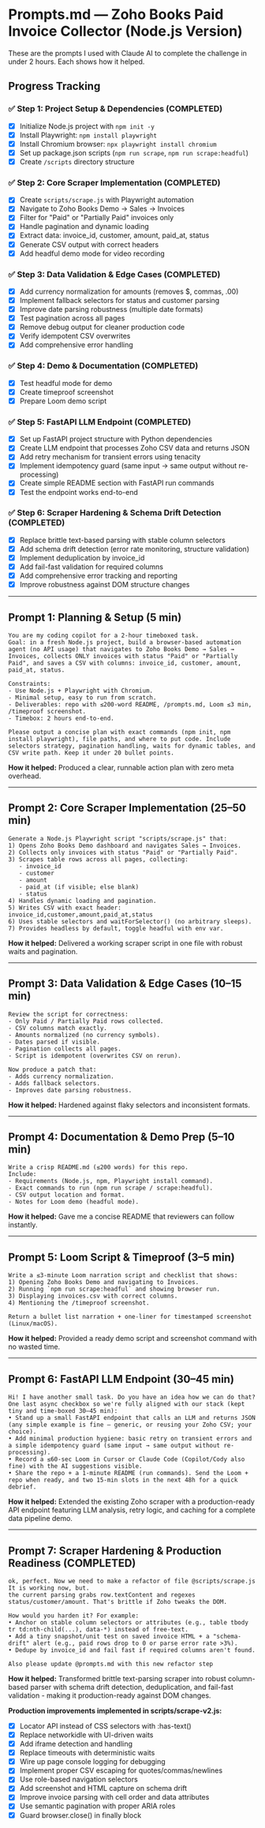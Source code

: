 # Prompts.md — Zoho Books Paid Invoice Collector (Node.js Version)

These are the prompts I used with Claude AI to complete the challenge in under 2 hours. Each shows how it helped.

## Progress Tracking

### ✅ Step 1: Project Setup & Dependencies (COMPLETED)
- [x] Initialize Node.js project with `npm init -y`
- [x] Install Playwright: `npm install playwright`
- [x] Install Chromium browser: `npx playwright install chromium`
- [x] Set up package.json scripts (`npm run scrape`, `npm run scrape:headful`)
- [x] Create `/scripts` directory structure

### ✅ Step 2: Core Scraper Implementation (COMPLETED)
- [x] Create `scripts/scrape.js` with Playwright automation
- [x] Navigate to Zoho Books Demo → Sales → Invoices
- [x] Filter for "Paid" or "Partially Paid" invoices only
- [x] Handle pagination and dynamic loading
- [x] Extract data: invoice_id, customer, amount, paid_at, status
- [x] Generate CSV output with correct headers
- [x] Add headful demo mode for video recording

### ✅ Step 3: Data Validation & Edge Cases (COMPLETED)
- [x] Add currency normalization for amounts (removes $, commas, .00)
- [x] Implement fallback selectors for status and customer parsing
- [x] Improve date parsing robustness (multiple date formats)
- [x] Test pagination across all pages
- [x] Remove debug output for cleaner production code
- [x] Verify idempotent CSV overwrites
- [x] Add comprehensive error handling

### ✅ Step 4: Demo & Documentation (COMPLETED)
- [x] Test headful mode for demo
- [x] Create timeproof screenshot
- [x] Prepare Loom demo script

### ✅ Step 5: FastAPI LLM Endpoint (COMPLETED)
- [x] Set up FastAPI project structure with Python dependencies
- [x] Create LLM endpoint that processes Zoho CSV data and returns JSON
- [x] Add retry mechanism for transient errors using tenacity
- [x] Implement idempotency guard (same input → same output without re-processing)
- [x] Create simple README section with FastAPI run commands
- [x] Test the endpoint works end-to-end

### ✅ Step 6: Scraper Hardening & Schema Drift Detection (COMPLETED)
- [x] Replace brittle text-based parsing with stable column selectors
- [x] Add schema drift detection (error rate monitoring, structure validation)
- [x] Implement deduplication by invoice_id
- [x] Add fail-fast validation for required columns
- [x] Add comprehensive error tracking and reporting
- [x] Improve robustness against DOM structure changes

---

## Prompt 1: Planning & Setup (5 min)
```
You are my coding copilot for a 2-hour timeboxed task.  
Goal: in a fresh Node.js project, build a browser-based automation agent (no API usage) that navigates to Zoho Books Demo → Sales → Invoices, collects ONLY invoices with status "Paid" or "Partially Paid", and saves a CSV with columns: invoice_id, customer, amount, paid_at, status.

Constraints:
- Use Node.js + Playwright with Chromium.
- Minimal setup, easy to run from scratch.
- Deliverables: repo with ≤200-word README, /prompts.md, Loom ≤3 min, /timeproof screenshot.
- Timebox: 2 hours end-to-end.

Please output a concise plan with exact commands (npm init, npm install playwright), file paths, and where to put code. Include selectors strategy, pagination handling, waits for dynamic tables, and CSV write path. Keep it under 20 bullet points.
```
**How it helped:** Produced a clear, runnable action plan with zero meta overhead.

---

## Prompt 2: Core Scraper Implementation (25–50 min)
```
Generate a Node.js Playwright script "scripts/scrape.js" that:
1) Opens Zoho Books Demo dashboard and navigates Sales → Invoices.
2) Collects only invoices with status "Paid" or "Partially Paid".
3) Scrapes table rows across all pages, collecting:
   - invoice_id
   - customer
   - amount
   - paid_at (if visible; else blank)
   - status
4) Handles dynamic loading and pagination.
5) Writes CSV with exact header: invoice_id,customer,amount,paid_at,status
6) Uses stable selectors and waitForSelector() (no arbitrary sleeps).
7) Provides headless by default, toggle headful with env var.
```
**How it helped:** Delivered a working scraper script in one file with robust waits and pagination.

---

## Prompt 3: Data Validation & Edge Cases (10–15 min)
```
Review the script for correctness:
- Only Paid / Partially Paid rows collected.
- CSV columns match exactly.
- Amounts normalized (no currency symbols).
- Dates parsed if visible.
- Pagination collects all pages.
- Script is idempotent (overwrites CSV on rerun).

Now produce a patch that:
- Adds currency normalization.
- Adds fallback selectors.
- Improves date parsing robustness.
```
**How it helped:** Hardened against flaky selectors and inconsistent formats.

---

## Prompt 4: Documentation & Demo Prep (5–10 min)
```
Write a crisp README.md (≤200 words) for this repo.  
Include:
- Requirements (Node.js, npm, Playwright install command).
- Exact commands to run (npm run scrape / scrape:headful).
- CSV output location and format.
- Notes for Loom demo (headful mode).
```
**How it helped:** Gave me a concise README that reviewers can follow instantly.

---

## Prompt 5: Loom Script & Timeproof (3–5 min)
```
Write a ≤3-minute Loom narration script and checklist that shows:
1) Opening Zoho Books Demo and navigating to Invoices.
2) Running `npm run scrape:headful` and showing browser run.
3) Displaying invoices.csv with correct columns.
4) Mentioning the /timeproof screenshot.

Return a bullet list narration + one-liner for timestamped screenshot (Linux/macOS).
```
**How it helped:** Provided a ready demo script and screenshot command with no wasted time.

---

## Prompt 6: FastAPI LLM Endpoint (30–45 min)
```
Hi! I have another small task. Do you have an idea how we can do that? 
One last async checkbox so we're fully aligned with our stack (kept tiny and time-boxed 30–45 min): 
• Stand up a small FastAPI endpoint that calls an LLM and returns JSON (any simple example is fine — generic, or reusing your Zoho CSV; your choice). 
• Add minimal production hygiene: basic retry on transient errors and a simple idempotency guard (same input → same output without re-processing). 
• Record a ≤60-sec Loom in Cursor or Claude Code (Copilot/Cody also fine) with the AI suggestions visible. 
• Share the repo + a 1-minute README (run commands). Send the Loom + repo when ready, and two 15-min slots in the next 48h for a quick debrief.
```
**How it helped:** Extended the existing Zoho scraper with a production-ready API endpoint featuring LLM analysis, retry logic, and caching for a complete data pipeline demo.

---

## Prompt 7: Scraper Hardening & Production Readiness (COMPLETED)
```
ok, perfect. Now we need to make a refactor of file @scripts/scrape.js 
It is working now, but. 
the current parsing grabs row.textContent and regexes status/customer/amount. That's brittle if Zoho tweaks the DOM.

How would you harden it? For example:
• Anchor on stable column selectors or attributes (e.g., table tbody tr td:nth-child(...), data-*) instead of free-text.
• Add a tiny snapshot/unit test on saved invoice HTML + a "schema-drift" alert (e.g., paid rows drop to 0 or parse error rate >3%).
• Dedupe by invoice_id and fail fast if required columns aren't found.

Also please update @prompts.md with this new refactor step
```
**How it helped:** Transformed brittle text-parsing scraper into robust column-based parser with schema drift detection, deduplication, and fail-fast validation - making it production-ready against DOM changes.

**Production improvements implemented in scripts/scrape-v2.js:**
- [x] Locator API instead of CSS selectors with :has-text()
- [x] Replace networkidle with UI-driven waits  
- [x] Add iframe detection and handling
- [x] Replace timeouts with deterministic waits
- [x] Wire up page console logging for debugging
- [x] Implement proper CSV escaping for quotes/commas/newlines
- [x] Use role-based navigation selectors 
- [x] Add screenshot and HTML capture on schema drift
- [x] Improve invoice parsing with cell order and data attributes
- [x] Use semantic pagination with proper ARIA roles
- [x] Guard browser.close() in finally block
